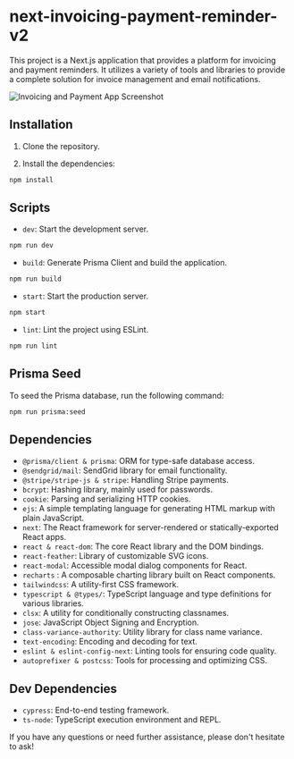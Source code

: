 # next-invoicing-payment-reminder-v2

This project is a Next.js application that provides a platform for invoicing and payment reminders. It utilizes a variety of tools and libraries to provide a complete solution for invoice management and email notifications.

![Invoicing and Payment App Screenshot](https://shomariroberts.com/_next/image?url=https%3A%2F%2Fimages.ctfassets.net%2Fd33jlrbsef5n%2F1P3HxNekJcuIeTQq0Dguu0%2F994845874394540831b2f7171b19ecba%2Fnext-invoicing-payment-reminder-v2.vercel.app_.png&w=3840&q=75)

## Installation

1. Clone the repository.

2. Install the dependencies:

```bash
npm install
```

## Scripts

- `dev`: Start the development server.

```bash
npm run dev
```

- `build`: Generate Prisma Client and build the application.

```bash
npm run build
```

- `start`: Start the production server.

```bash
npm start
```

- `lint`: Lint the project using ESLint.

```bash
npm run lint
```

## Prisma Seed

To seed the Prisma database, run the following command:

```bash
npm run prisma:seed
```

## Dependencies

- `@prisma/client & prisma`: ORM for type-safe database access.
- `@sendgrid/mail`: SendGrid library for email functionality.
- `@stripe/stripe-js & stripe`: Handling Stripe payments.
- `bcrypt`: Hashing library, mainly used for passwords.
- `cookie`: Parsing and serializing HTTP cookies.
- `ejs`: A simple templating language for generating HTML markup with plain JavaScript.
- `next`: The React framework for server-rendered or statically-exported React apps.
- `react & react-dom`: The core React library and the DOM bindings.
- `react-feather`: Library of customizable SVG icons.
- `react-modal`: Accessible modal dialog components for React.
- `recharts` : A composable charting library built on React components.
- `tailwindcss`: A utility-first CSS framework.
- `typescript & @types/`: TypeScript language and type definitions for various libraries.
- `clsx`: A utility for conditionally constructing classnames.
- `jose`: JavaScript Object Signing and Encryption.
- `class-variance-authority`: Utility library for class name variance.
- `text-encoding`: Encoding and decoding for text.
- `eslint & eslint-config-next`: Linting tools for ensuring code quality.
- `autoprefixer & postcss`: Tools for processing and optimizing CSS.

## Dev Dependencies

- `cypress`: End-to-end testing framework.
- `ts-node`: TypeScript execution environment and REPL.

If you have any questions or need further assistance, please don't hesitate to ask!
